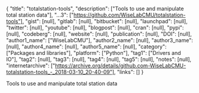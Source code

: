 {
  "title": "totalstation-tools",
  "description": ["Tools to use and manipulate total station data"],
  "...3": ["https://github.com/WiseLabCMU/totalstation-tools"],
  "gist": [null],
  "gitlab": [null],
  "bitbucket": [null],
  "launchpad": [null],
  "twitter": [null],
  "youtube": [null],
  "blogpost": [null],
  "cran": [null],
  "pypi": [null],
  "codeberg": [null],
  "website": [null],
  "publication": [null],
  "DOI": [null],
  "author1_name": ["WiseLabCMU"],
  "author2_name": [null],
  "author3_name": [null],
  "author4_name": [null],
  "author5_name": [null],
  "category": ["Packages and libraries"],
  "platform": ["Python"],
  "tag1": ["Drivers and IO"],
  "tag2": [null],
  "tag3": [null],
  "tag4": [null],
  "tag5": [null],
  "notes": [null],
  "internetarchive": ["https://archive.org/details/github.com-WiseLabCMU-totalstation-tools_-_2018-03-10_20-40-09"],
  "links": []
}

<!-- Generated by csv2md.R – do not edit by hand -->

Tools to use and manipulate total station data